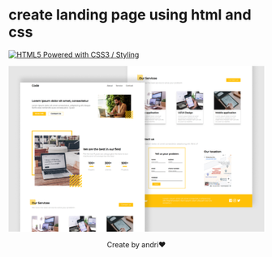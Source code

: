 <h1>create landing page using html and css </h1>
<a href="http://www.w3.org/html/logo/">
<img src="https://www.w3.org/html/logo/badge/html5-badge-h-css3.png" width="133" height="64" alt="HTML5 Powered with CSS3 / Styling" title="HTML5 Powered with CSS3 / Styling">
</a>

<img src="page1.png" width="1000"> <br>

<p align="center">Create by andri❤️ </p>